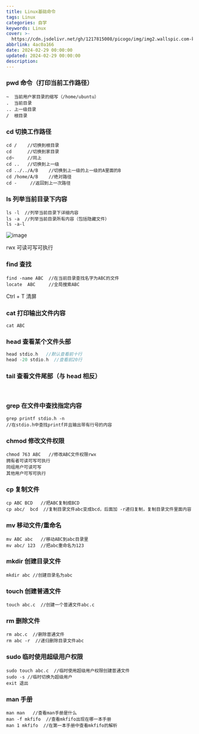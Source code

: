 ```yaml
---
title: Linux基础命令
tags: Linux
categories: 自学
keywords: Linux
cover: >-
  https://cdn.jsdelivr.net/gh/1217815008/picogo/img/img2.wallspic.com-kong_jian-linux-linux_fa_xing_ban-ubuntu-ka_tong-1080x1920.jpg
abbrlink: 4ac0a166
date: 2024-02-29 00:00:00
updated: 2024-02-29 00:00:00
description:
---
```



### pwd 命令（打印当前工作路径）

```
~  当前用户家目录的缩写（/home/ubuntu）
.  当前目录
.. 上一级目录
/  根目录
```

### cd 切换工作路径

```
cd /    //切换到根目录
cd      //切换到家目录
cd~     //同上
cd ..   //切换到上一级
cd ../../A/B    //切换到上一级的上一级的A里面的B
cd /home/A/B    //绝对路径
cd -     //返回到上一次路径
```

### ls 列举当前目录下内容

```
ls -l  //列举当前目录下详细内容
ls -a  //列举当前目录所有内容（包括隐藏文件）
ls -a-l
```

​![image](https://cdn.jsdelivr.net/gh/1217815008/picogo/img/image-20240213163141-krb8bi5.png)​

rwx 可读可写可执行

### find 查找

```
find -name ABC  //在当前目录查找名字为ABC的文件
locate  ABC     //全局搜索ABC
```

Ctrl + T 清屏

### cat 打印输出文件内容

```
cat ABC
```

### head 查看某个文件头部

```c
head stdio.h   //默认查看前十行
head -20 stdio.h  //查看前20行
```

### tail 查看文件尾部（与 head 相反）

‍

### grep 在文件中查找指定内容

```
grep printf stdio.h -n   
//在stdio.h中查找printf并且输出带有行号的内容
```

### chmod 修改文件权限

```
chmod 763 ABC   //修改ABC文件权限rwx
拥有者可读可写可执行
同组用户可读可写
其他用户可写可执行
```

### cp 复制文件

```
cp ABC BCD   //把ABC复制成BCD
cp abc/  bcd  //复制目录文件abc变成bcd，后面加 -r递归复制，复制目录文件里面内容
```

### mv 移动文件/重命名

```
mv ABC abc   //移动ABC到abc目录里
mv abc/ 123  //把abc重命名为123
```

### mkdir 创建目录文件

```
mkdir abc //创建目录名为abc
```

### touch 创建普通文件

```
touch abc.c  //创建一个普通文件abc.c
```

### rm 删除文件

```
rm abc.c  //删除普通文件
rm abc -r  //递归删除目录文件abc
```

### sudo 临时使用超级用户权限

```
sudo touch abc.c  //临时使用超级用户权限创建普通文件
sudo -s //临时切换为超级用户
exit 退出

```

### man 手册

```
man man   //查看man手册是什么
man -f mkfifo  //查看mkfifo出现在哪一本手册
man 1 mkfifo  //在第一本手册中查看mkfifo的解析
```

‍
